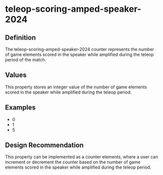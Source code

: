 # teleop-scoring-amped-speaker-2024

## Definition
The teleop-scoring-amped-speaker-2024 counter represents the number of game elements scored in the speaker while amplified during the teleop period of the match.

## Values
This property stores an integer value of the number of game elements scored in the speaker while amplified during the teleop period.

## Examples
- 0
- 1
- 5

## Design Recommendation
This property can be implemented as a counter elements, where a user can increment or decrement the counter based on the number of game elements scored in the speaker while amplified during the teleop period.
